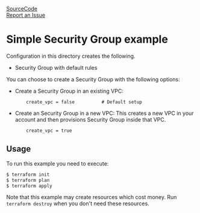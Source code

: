 [SourceCode](https://github.com/nclouds/terraform-aws-security-group/tree/v0.1.1/examples/simple)   
[Report an Issue](https://github.com/nclouds/terraform-aws-security-group/issues)

# Simple Security Group example

Configuration in this directory creates the following.
- Security Group with default rules

You can choose to create a Security Group with the following options:

- Create a Security Group in an existing VPC:
    ```
        create_vpc = false          # Default setup
    ```
- Create an Security Group in a new VPC: 
    This creates a new VPC in your account and then provisions Security Group inside that VPC.
    ```
        create_vpc = true
    ```

## Usage

To run this example you need to execute:

```bash
$ terraform init
$ terraform plan
$ terraform apply
```

Note that this example may create resources which cost money. Run `terraform destroy` when you don't need these resources.
